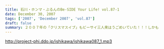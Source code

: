```yaml
---
title: 石川・ホンマ・ぶるんのBe-SIDE Your Life! vol.87-1
date: December 30, 2007
tags: ['2007', 'December 2007', 'vol.87']
draft: false
summary: ２００７年の「クリスマスイブ」もビーサイ三人衆はうごめいていた！！！しかも、後楽園で！！！かなり、濃ゆいレポになっていますがついてこーい！NAMAE
---
```


http://project-phi.ddo.jp/ishikawa/ishikawa087_1.mp3
